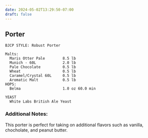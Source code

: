 ```yaml
---
date: 2024-05-02T13:29:50-07:00
draft: false
---
```

## Porter ##
    BJCP STYLE: Robust Porter
    
    Malts:
      Maris Otter Pale        8.5 lb
      Munich - 60L            2.0 lb
      Pale Chocolate          0.5 lb
      Wheat                   0.5 lb
      Caramel/Crystal 60L     0.5 lb
      Aromatic Malt           0.5 lb
    HOPS:
      Belma                   1.0 oz 60.0 min

    YEAST
      White Labs British Ale Yeast

### Additional Notes: ###
This porter is perfect for taking on additional flavors such as vanilla, chocholate, and peanut butter.